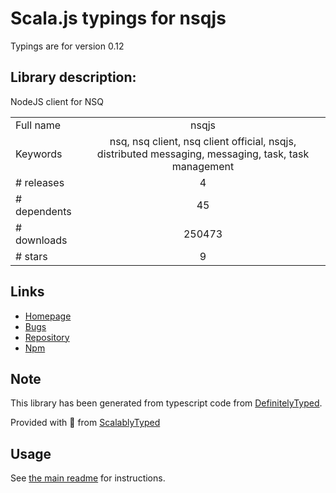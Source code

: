 
# Scala.js typings for nsqjs

Typings are for version 0.12

## Library description:
NodeJS client for NSQ

|                    |                 |
| ------------------ | :-------------: |
| Full name          | nsqjs |
| Keywords           | nsq, nsq client, nsq client official, nsqjs, distributed messaging, messaging, task, task management |
| # releases         | 4 |
| # dependents       | 45 |
| # downloads        | 250473 |
| # stars            | 9 |

## Links
- [Homepage](https://github.com/dudleycarr/nsqjs)
- [Bugs](https://github.com/dudleycarr/nsqjs/issues)
- [Repository](https://github.com/dudleycarr/nsqjs)
- [Npm](https://www.npmjs.com/package/nsqjs)
    


## Note
This library has been generated from typescript code from [DefinitelyTyped](https://definitelytyped.org).

Provided with :purple_heart: from [ScalablyTyped](https://github.com/oyvindberg/ScalablyTyped)

## Usage
See [the main readme](../../readme.md) for instructions.


